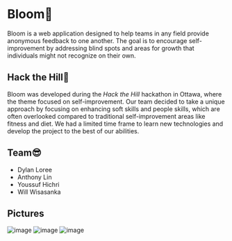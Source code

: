# Bloom🌹
Bloom is a web application designed to help teams in any field provide anonymous feedback to one another. The goal is to encourage self-improvement by addressing blind spots and areas for growth that individuals might not recognize on their own.

## Hack the Hill🗻
Bloom was developed during the *Hack the Hill* hackathon in Ottawa, where the theme focused on self-improvement. Our team decided to take a unique approach by focusing on enhancing soft skills and people skills, which are often overlooked compared to traditional self-improvement areas like fitness and diet. We had a limited time frame to learn new technologies and develop the project to the best of our abilities.

## Team😎
- Dylan Loree
- Anthony Lin
- Youssuf Hichri
- Will Wisasanka

## Pictures
![image](https://github.com/user-attachments/assets/03df0ccf-c302-49d0-b972-f943c8a1afee)
![image](https://github.com/user-attachments/assets/267b778c-9039-48da-afb4-cc6d36686e5a)
![image](https://github.com/user-attachments/assets/38215630-6036-4556-9fae-71fa3d8a689f)



